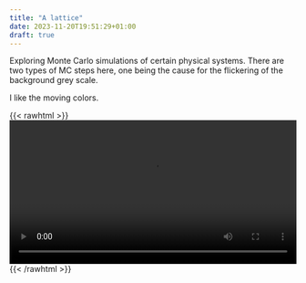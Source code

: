 ```yaml
---
title: "A lattice"
date: 2023-11-20T19:51:29+01:00
draft: true
---
```


Exploring Monte Carlo simulations of certain physical systems.
There are two types of MC steps here, one being the cause for
the flickering of the background grey scale.


I like the moving colors.

{{< rawhtml >}}
<video width=100% controls autoplay>
<source src="/condensed_lattice.webm" type="video/webm">
</video>
{{< /rawhtml >}}




